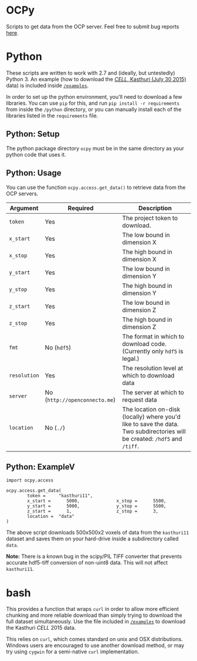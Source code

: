# OCPy
Scripts to get data from the OCP server. Feel free to submit bug reports [here](https://github.com/openconnectome/ocpAccess/issues).


# Python
These scripts are written to work with 2.7 and (ideally, but untestedly) Python 3. An example (how to download the [*CELL*, Kasthuri (July 30 2015)](http://www.openconnectomeproject.org/#!kasthuri11/c12r2) data) is included inside [`/examples`](https://github.com/openconnectome/ocpAccess/tree/master/packages/python/examples).

In order to set up the python environment, you'll need to download a few libraries. You can use `pip` for this, and run `pip install -r requirements` from inside the `/python` directory, or you can manually install each of the libraries listed in the `requirements` file.


## Python: Setup
The python package directory `ocpy` must be in the same directory as your python code that uses it.

## Python: Usage
You can use the function `ocpy.access.get_data()` to retrieve data from the OCP servers.

| Argument | Required | Description |
|----------|----------|-------------|
| `token` | Yes | The project token to download. |
| `x_start` | Yes | The low bound in dimension X |
| `x_stop` | Yes | The high bound in dimension X |
| `y_start` | Yes | The low bound in dimension Y |
| `y_stop` | Yes | The high bound in dimension Y |
| `z_start` | Yes | The low bound in dimension Z |
| `z_stop` | Yes | The high bound in dimension Z |
| `fmt` | No (`hdf5`) | The format in which to download code. (Currently only `hdf5` is legal.) |
| `resolution` | Yes | The resolution level at which to download data |
| `server` | No (`http://openconnecto.me`) | The server at which to request data |
| `location` | No (`./`) | The location on-disk (locally) where you'd like to save the data. Two subdirectories will be created: `/hdf5` and `/tiff`. |

## Python: ExampleV

```
import ocpy.access

ocpy.access.get_data(
        token =     "kasthuri11",
        x_start =      5000,              x_stop =      5500,
        y_start =      5000,              y_stop =      5500,
        z_start =      1,                 z_stop =      3,
        location =  "data"
)
```

The above script downloads 500x500x2 voxels of data from the `kasthuri11` dataset and saves them on your hard-drive inside a subdirectory called `data`.

**Note:** There is a known bug in the scipy/PIL TIFF converter that prevents accurate hdf5-tiff conversion of non-uint8 data. This will not affect `kasthuri11`.


# bash
This provides a function that wraps `curl` in order to allow more efficient chunking and more reliable download than simply trying to download the full dataset simultaneously. Use the file included in [`/examples`](https://github.com/openconnectome/ocpAccess/tree/master/packages/bash/examples) to download the Kasthuri *CELL* 2015 data.

This relies on `curl`, which comes standard on unix and OSX distributions. Windows users are encouraged to use another download method, or may try using `cygwin` for a semi-native `curl` implementation.
